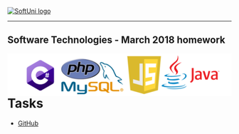 <a href="https://softuni.bg" rel="Courses">  ![SoftUni logo][logo] <a/>

[logo]: http://innovationstarterbox.bg/wp-content/uploads/2016/05/Softuni_logo_trasparent.png "SoftUni Logo"

---

## <b>Software Technologies - March 2018 homework</b>
<div>
  <img src="img/lang.png" align="left" />
</div>







---

<div>
<h1>Tasks</h1>
  <ul>
    <li><a href="https://github.com/peyopeev0206/SoftUni/tree/master/Software%20Technologies/GitHub">GitHub</a></li>
  </ul>
</div>
